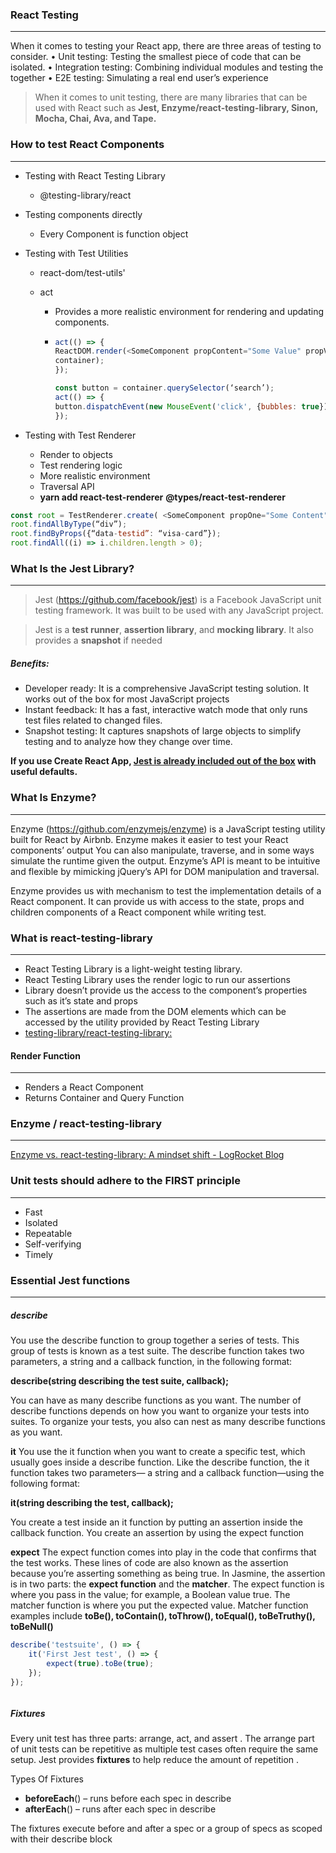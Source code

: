 ### React Testing 

---

When it comes to testing your React app, there are three areas of testing to consider.
• Unit testing: Testing the smallest piece of code that can be isolated.
• Integration testing: Combining individual modules and testing the together
• E2E testing: Simulating a real end user’s experience



>When it comes to unit testing, there are many libraries that can be used with React such as **Jest, Enzyme/react-testing-library, Sinon, Mocha, Chai, Ava, and Tape.**

### How to test React Components

----

- Testing with React Testing Library

  - @testing-library/react

- Testing components directly

  - Every Component is function  object 

- Testing with Test Utilities

  - react-dom/test-utils'

  - act 

    - Provides a more realistic environment for rendering and updating components.

    - ```javascript
      act(() => {
      ReactDOM.render(<SomeComponent propContent="Some Value" propValid={true} />,
      container);
      });
      
      const button = container.querySelector(‘search’);
      act(() => {
      button.dispatchEvent(new MouseEvent('click', {bubbles: true}));
      });
      ```

      

- Testing with Test Renderer

  - Render to objects
  - Test rendering logic
  - More realistic environment
  - Traversal API
  - **yarn add react-test-renderer** **@types/react-test-renderer**

```javascript
const root = TestRenderer.create( <SomeComponent propOne="Some Content" propTrue={true} />).root;
root.findAllByType(“div”);
root.findByProps({“data-testid”: “visa-card”});
root.findAll((i) => i.children.length > 0);
```



### What Is the Jest Library?

---

>  Jest (https://github.com/facebook/jest) is a Facebook JavaScript unit testing  framework. It was built to be used with any JavaScript project. 

>Jest is a **test runner**, **assertion library**, and **mocking library**. It also provides a **snapshot** if needed

##### Benefits:

- Developer ready: It is a comprehensive JavaScript testing solution. It works out of the box for most JavaScript projects
- Instant feedback: It has a fast, interactive watch mode that only runs test files related to changed files.
- Snapshot testing: It captures snapshots of large objects to simplify testing and to analyze how they change over time.

 **If you use Create React App, [Jest is already included out of the box](https://facebook.github.io/create-react-app/docs/running-tests) with useful defaults.**

### What Is Enzyme?

----

Enzyme (https://github.com/enzymejs/enzyme) is a JavaScript testing utility built for React  by Airbnb. Enzyme  makes it easier to test your React components’ output You can also manipulate, traverse, and in some ways simulate the runtime given the output. Enzyme’s API is meant to be intuitive and flexible by mimicking jQuery’s API for DOM manipulation and traversal.

 Enzyme  provides us with mechanism to test the implementation details of a React component. It can provide us with access to the state, props and children components of a React component while writing test.

### What is react-testing-library

---

- React Testing Library is a light-weight testing library.
- React Testing Library uses the render logic to run our assertions
- Library doesn’t provide us the access to the component’s properties such as it’s state and props
- The assertions are made from the DOM elements which can be accessed by the utility provided by React Testing Library
- [testing-library/react-testing-library: ](https://github.com/testing-library/react-testing-library)

#### Render Function

---

- Renders a React Component
- Returns Container and Query Function



### Enzyme / react-testing-library

---

[Enzyme vs. react-testing-library: A mindset shift - LogRocket Blog](https://blog.logrocket.com/enzyme-vs-react-testing-library-a-mindset-shift/)



###  Unit tests should adhere to the FIRST principle

----

- Fast
- Isolated
- Repeatable
- Self-verifying
- Timely

### Essential Jest functions

---

##### describe

You use the describe function to group together a series of tests. This group of tests is known as a test suite. The describe function takes two parameters, a string and a callback function, in the following format:

**describe(string describing the test suite, callback);**

You can have as many describe functions as you want. The number of describe functions depends on how you want to organize your tests into suites. To organize your tests, you also can nest as many describe functions as you want.

**it**
You use the  it function when you want to create a specific test, which usually goes inside a describe function. Like the describe function, the it function takes two parameters— a string and a callback function—using the following format:

**it(string describing the test, callback);**

You create a test inside an it function by putting an assertion inside the callback function. You create an assertion by using the expect function

**expect**
The expect function comes into play in the code that confirms that the test works. These lines of code are also known as the assertion because you’re asserting something as being true. In Jasmine, the assertion is in two parts: the **expect function** and the **matcher**. The expect function is where you pass in the value; for example, a Boolean value true. The matcher function is where you put the expected value. Matcher function examples include **toBe(), toContain(), toThrow(), toEqual(), toBeTruthy(),**
**toBeNull()**



```javascript
describe('testsuite', () => {
    it('First Jest test', () => {
    	expect(true).toBe(true);
    });
});



```

##### Fixtures

Every unit test has three parts: arrange, act, and assert . The arrange part of unit tests can be repetitive as multiple test cases often require the same setup. Jest provides **fixtures** to help reduce the amount of repetition .

Types Of Fixtures





- **beforeEach**() – runs before each spec in describe
-  **afterEach**() – runs after each spec in describe

The fixtures execute before and after a spec or a group of specs as scoped with their describe block
